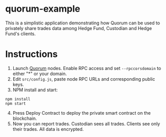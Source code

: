 # quorum-example
This is a simplistic application demonstrating how Quorum can be used to privately share trades data among Hedge Fund, Custodian and Hedge Fund's clients.

# Instructions
1. Launch [Quorum](https://github.com/jpmorganchase/quorum#quickstart) nodes. Enable RPC access and set `--rpccorsdomain` to either \"\*\" or your domain.
2. Edit `src/config.js`, paste node RPC URLs and corresponding public keys.
3. NPM install and start:
```
npm install
npm start
```
4. Press Deploy Contract to deploy the private smart contract on the blockchain.
5. Now you can report trades. Custodian sees all trades. Clients see only their trades. All data is encrypted.
